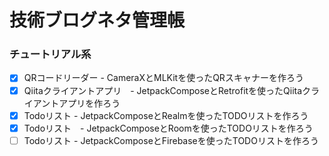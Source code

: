 # 技術ブログネタ管理帳

### チュートリアル系
- [x] QRコードリーダー - CameraXとMLKitを使ったQRスキャナーを作ろう
- [x] Qiitaクライアントアプリ　- JetpackComposeとRetrofitを使ったQiitaクライアントアプリを作ろう
- [x] Todoリスト - JetpackComposeとRealmを使ったTODOリストを作ろう
- [x] Todoリスト　- JetpackComposeとRoomを使ったTODOリストを作ろう
- [ ] Todoリスト - JetpackComposeとFirebaseを使ったTODOリストを作ろう
